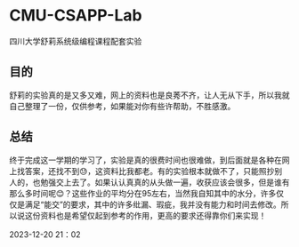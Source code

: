 # CMU-CSAPP-Lab
四川大学舒莉系统级编程课程配套实验

## 目的
舒莉的实验真的是又多又难，网上的资料也是良莠不齐，让人无从下手，所以我就自己整理了一份，仅供参考，如果能对你有些许帮助，不胜感激。

## 总结
终于完成这一学期的学习了，实验是真的很费时间也很难做，到后面就是各种在网上找答案，还找不到😓，这资料比我都老。有的实验根本就做不了，只能照抄别人的，也勉强交上去了。如果认认真真的从头做一遍，收获应该会很多，但是谁有那么多时间呢😊？这些作业的平均分在95左右，当然我自知其中的水分，许多仅仅是满足“能交”的要求，其中的许多纰漏、瑕疵，我并没有能力和时间去修改。所以说这份资料也是希望仅起到参考的作用，更高的要求还得靠你们来实现！

2023-12-20 21：02
